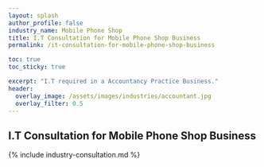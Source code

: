 ```yaml
---
layout: splash 
author_profile: false 
industry_name: Mobile Phone Shop
title: I.T Consultation for Mobile Phone Shop Business
permalink: /it-consultation-for-mobile-phone-shop-business

toc: true
toc_sticky: true

excerpt: "I.T required in a Accountancy Practice Business."
header:
  overlay_image: /assets/images/industries/accountant.jpg
  overlay_filter: 0.5 
---
```


## I.T Consultation for Mobile Phone Shop Business

{% include industry-consultation.md %}
